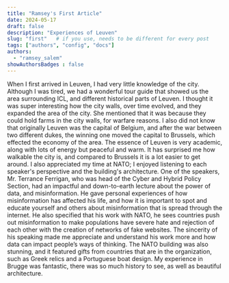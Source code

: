 ```yaml
---
title: "Ramsey's First Article"
date: 2024-05-17
draft: false
description: "Experiences of Leuven"
slug: "first"   # if you use, needs to be different for every post
tags: ["authors", "config", "docs"]
authors:
  - "ramsey_salem"
showAuthorsBadges : false
---
```


When I first arrived in Leuven, I had very little knowledge of the city. Although I was tired, we had a wonderful tour guide that showed us the area surrounding ICL, and different historical parts of Leuven. I thought it was super interesting how the city walls, over time evolved, and they expanded the area of the city. She mentioned that it was because they could hold farms in the city walls, for warfare reasons. I also did not know that originally Leuven was the capital of Belgium, and after the war between two different dukes, the winning one moved the capital to Brussels, which effected the economy of the area. The essence of Leuven is very academic, along with lots of energy but peaceful and warm. It has surprised me how walkable the city is, and compared to Brussels it is a lot easier to get around. I also appreciated my time at NATO; I enjoyed listening to each speaker's perspective and the building's architecture. One of the speakers, Mr. Terrance Ferrigan, who was head of the Cyber and Hybrid Policy Section, had an impactful and down-to-earth lecture about the power of data, and misinformation. He gave personal experiences of how misinformation has affected his life, and how it is important to spot and educate yourself and others about misinformation that is spread through the internet. He also specified that his work with NATO, he sees countries push out misinformation to make populations have severe hate and rejection of each other with the creation of networks of fake websites. The sincerity of his speaking made me appreciate and understand his work more and how data can impact people’s ways of thinking. The NATO building was also stunning, and it featured gifts from countries that are in the organization, such as Greek relics and a Portuguese boat design. My experience in Brugge was fantastic, there was so much history to see, as well as beautiful architecture. 

 